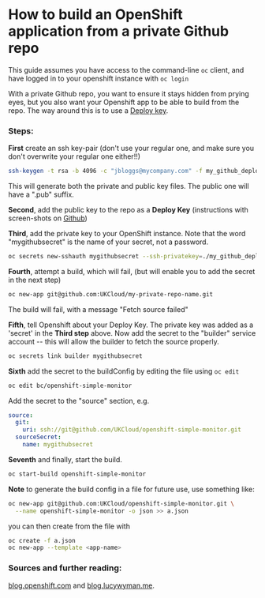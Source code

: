 # How to build an OpenShift application from a private Github repo
This guide assumes you have access to the command-line `oc` client, and have
logged in to your openshift instance with `oc login`

With a private Github repo, you want to ensure it stays hidden from prying
eyes, but you also want your Openshift app to be able to build from the repo.
The way around this is to use a 
[Deploy key](https://developer.github.com/v3/guides/managing-deploy-keys/#deploy-keys).


### Steps:
**First**
create an ssh key-pair (don't use your regular one, and make sure
you don't overwrite your regular one either!!)
 
```bash
ssh-keygen -t rsa -b 4096 -c "jbloggs@mycompany.com" -f my_github_deploy_key
```
This will generate both the private and public key files. The public one will
have a ".pub" suffix.



**Second**, add the public key to the repo as a **Deploy Key** (instructions
with screen-shots on 
[Github](https://developer.github.com/v3/guides/managing-deploy-keys/#deploy-keys))



**Third**, add the private key to your OpenShift instance. 
Note that the word "mygithubsecret" is the name of your secret, not a password.
 
```bash
oc secrets new-sshauth mygithubsecret --ssh-privatekey=./my_github_deploy_key
```



**Fourth**, attempt a build, which will fail, (but will enable you to add the
secret in the next step)
 
```bash
oc new-app git@github.com:UKCloud/my-private-repo-name.git
```

The build will fail, with a message "Fetch source failed"



**Fifth**, tell Openshift about your Deploy Key. The private key was added as
a 'secret' in the **Third step** above. Now add the secret to the "builder"
service account -- this will allow the builder to fetch the source properly.
 
```bash
oc secrets link builder mygithubsecret
```
 

**Sixth** add the secret to the buildConfig by editing the file using `oc edit`
 
```bash
oc edit bc/openshift-simple-monitor
```
 

Add the secret to the "source" section, e.g.
```yaml
source:
  git:
    uri: ssh://git@github.com/UKCloud/openshift-simple-monitor.git
  sourceSecret:
    name: mygithubsecret
```



**Seventh** and finally, start the build.
 
```bash
oc start-build openshift-simple-monitor
```
 

**Note** to generate the build config in a file for future use, use something
like:
 
```bash
oc new-app git@github.com:UKCloud/openshift-simple-monitor.git \
  --name openshift-simple-monitor -o json >> a.json
```
 

you can then create from the file with
```bash
oc create -f a.json
oc new-app --template <app-name>
```
 

### Sources and further reading:
 [blog.openshift.com](https://blog.openshift.com/using-ssh-key-for-s2i-builds/)
 and [blog.lucywyman.me](http://blog.lucywyman.me/deploy-private-git-repo-to-openshift.html).
